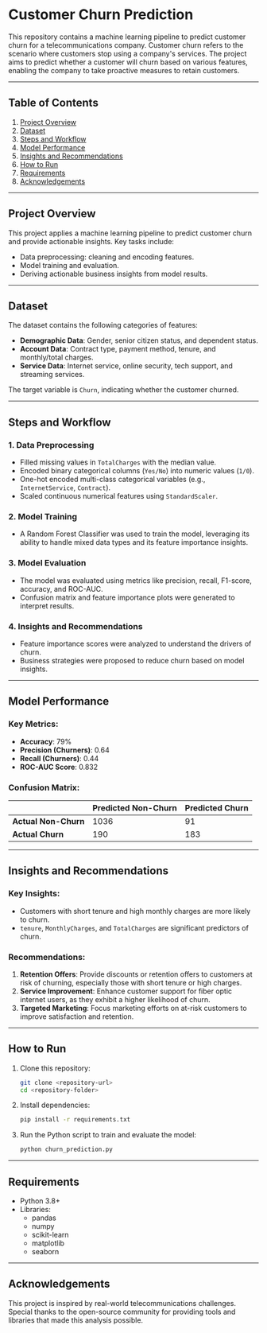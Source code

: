 
# Customer Churn Prediction

This repository contains a machine learning pipeline to predict customer churn for a telecommunications company. Customer churn refers to the scenario where customers stop using a company's services. The project aims to predict whether a customer will churn based on various features, enabling the company to take proactive measures to retain customers.

---

## Table of Contents
1. [Project Overview](#project-overview)
2. [Dataset](#dataset)
3. [Steps and Workflow](#steps-and-workflow)
4. [Model Performance](#model-performance)
5. [Insights and Recommendations](#insights-and-recommendations)
6. [How to Run](#how-to-run)
7. [Requirements](#requirements)
8. [Acknowledgements](#acknowledgements)

---

## Project Overview

This project applies a machine learning pipeline to predict customer churn and provide actionable insights. Key tasks include:
- Data preprocessing: cleaning and encoding features.
- Model training and evaluation.
- Deriving actionable business insights from model results.

---

## Dataset

The dataset contains the following categories of features:
- **Demographic Data**: Gender, senior citizen status, and dependent status.
- **Account Data**: Contract type, payment method, tenure, and monthly/total charges.
- **Service Data**: Internet service, online security, tech support, and streaming services.

The target variable is `Churn`, indicating whether the customer churned.

---

## Steps and Workflow

### 1. Data Preprocessing
- Filled missing values in `TotalCharges` with the median value.
- Encoded binary categorical columns (`Yes/No`) into numeric values (`1/0`).
- One-hot encoded multi-class categorical variables (e.g., `InternetService`, `Contract`).
- Scaled continuous numerical features using `StandardScaler`.

### 2. Model Training
- A Random Forest Classifier was used to train the model, leveraging its ability to handle mixed data types and its feature importance insights.

### 3. Model Evaluation
- The model was evaluated using metrics like precision, recall, F1-score, accuracy, and ROC-AUC.
- Confusion matrix and feature importance plots were generated to interpret results.

### 4. Insights and Recommendations
- Feature importance scores were analyzed to understand the drivers of churn.
- Business strategies were proposed to reduce churn based on model insights.

---

## Model Performance

### Key Metrics:
- **Accuracy**: 79%
- **Precision (Churners)**: 0.64
- **Recall (Churners)**: 0.44
- **ROC-AUC Score**: 0.832

### Confusion Matrix:
|                 | Predicted Non-Churn | Predicted Churn |
|-----------------|----------------------|-----------------|
| **Actual Non-Churn** | 1036                 | 91              |
| **Actual Churn**     | 190                  | 183             |

---

## Insights and Recommendations

### Key Insights:
- Customers with short tenure and high monthly charges are more likely to churn.
- `tenure`, `MonthlyCharges`, and `TotalCharges` are significant predictors of churn.

### Recommendations:
1. **Retention Offers**: Provide discounts or retention offers to customers at risk of churning, especially those with short tenure or high charges.
2. **Service Improvement**: Enhance customer support for fiber optic internet users, as they exhibit a higher likelihood of churn.
3. **Targeted Marketing**: Focus marketing efforts on at-risk customers to improve satisfaction and retention.

---

## How to Run

1. Clone this repository:
   ```bash
   git clone <repository-url>
   cd <repository-folder>
   ```

2. Install dependencies:
   ```bash
   pip install -r requirements.txt
   ```

3. Run the Python script to train and evaluate the model:
   ```bash
   python churn_prediction.py
   ```

---

## Requirements
- Python 3.8+
- Libraries:
  - pandas
  - numpy
  - scikit-learn
  - matplotlib
  - seaborn

---

## Acknowledgements
This project is inspired by real-world telecommunications challenges. Special thanks to the open-source community for providing tools and libraries that made this analysis possible.

